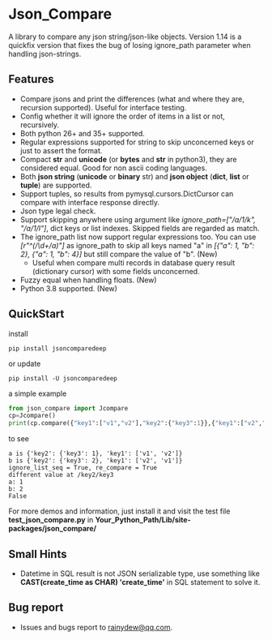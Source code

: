 # Json_Compare

A library to compare any json string/json-like objects.
Version 1.14 is a quickfix version that fixes the bug of losing ignore_path parameter when handling json-strings.

## Features

* Compare jsons and print the differences (what and where they are, recursion supported). Useful for interface testing.
* Config whether it will ignore the order of items in a list or not, recursively.
* Both python 26+ and 35+ supported.
* Regular expressions supported for string to skip unconcerned keys or just to assert the format.
* Compact **str** and **unicode** (or **bytes** and **str** in python3), they are considered equal. Good for non ascii coding languages.
* Both **json string** (**unicode** or **binary** str) and **json object** (**dict**, **list** or **tuple**) are supported.
* Support tuples, so results from pymysql.cursors.DictCursor can compare with interface response directly.
* Json type legal check.
* Support skipping anywhere using argument like *ignore_path=["/a/1/k", "/a/1/l"]*, dict keys or list indexes. Skipped fields are regarded as match.
* The ignore_path list now support regular expressions too. You can use *[r"^(/\d+/a)"]* as ignore_path to skip all keys named "a" in *[{"a": 1, "b": 2}, {"a": 1, "b": 4}]* but still compare the value of "b". (New)
  * Useful when compare multi records in database query result (dictionary cursor) with some fields unconcerned.
* Fuzzy equal when handling floats. (New)
* Python 3.8 supported. (New)

## QuickStart

install

```shell
pip install jsoncomparedeep
```

or update

```shell
pip install -U jsoncomparedeep
```

a simple example

```python
from json_compare import Jcompare
cp=Jcompare()
print(cp.compare({"key1":["v1","v2"],"key2":{"key3":1}},{"key1":["v2","v1"],"key2":{"key3":2}}))
```

to see

```
a is {'key2': {'key3': 1}, 'key1': ['v1', 'v2']}
b is {'key2': {'key3': 2}, 'key1': ['v2', 'v1']}
ignore_list_seq = True, re_compare = True
different value at /key2/key3
a: 1
b: 2
False
```

For more demos and information, just install it and visit the test file **test_json_compare.py** in **Your_Python_Path/Lib/site-packages/json_compare/**

## Small Hints

* Datetime in SQL result is not JSON serializable type, use something like **CAST(create_time as CHAR) 'create_time'** in SQL statement to solve it.

## Bug report

* Issues and bugs report to rainydew@qq.com.
